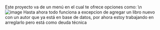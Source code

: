 Este proyecto va de un menú en el cual te ofrece opciones como: \n
![image](https://github.com/user-attachments/assets/0e2478cc-7cb6-4a24-b182-9ccedc70dac4)
Hasta ahora todo funciona a excepcion de agregar un libro nuevo con un autor que ya está en base de datos, por ahora estoy trabajando en arreglarlo pero está como deuda técnica
